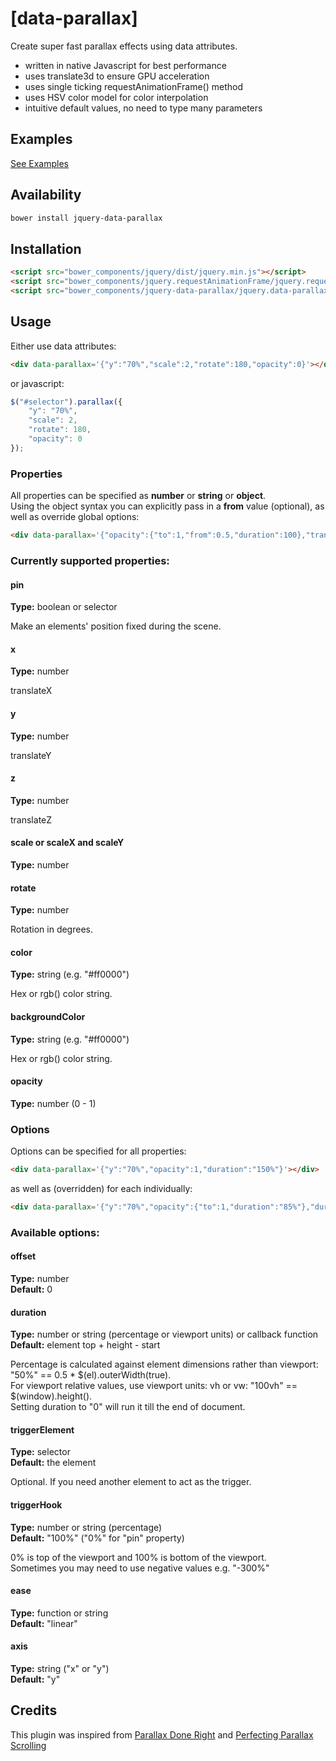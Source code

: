 # [data-parallax]
Create super fast parallax effects using data attributes.

* written in native Javascript for best performance
* uses translate3d to ensure GPU acceleration
* uses single ticking requestAnimationFrame() method
* uses HSV color model for color interpolation
* intuitive default values, no need to type many parameters

## Examples

[See Examples](http://kasparsj.github.io/jquery-data-parallax/bower_components/jquery-data-parallax/examples/)

## Availability

```bash
bower install jquery-data-parallax
```

## Installation

```html
<script src="bower_components/jquery/dist/jquery.min.js"></script>
<script src="bower_components/jquery.requestAnimationFrame/jquery.requestAnimationFrame.min.js"></script>
<script src="bower_components/jquery-data-parallax/jquery.data-parallax.min.js"></script>
```

## Usage

Either use data attributes:

```html
<div data-parallax='{"y":"70%","scale":2,"rotate":180,"opacity":0}'></div>
```

or javascript:

```javascript
$("#selector").parallax({
    "y": "70%",
    "scale": 2,
    "rotate": 180,
    "opacity": 0
});
```

### Properties

All properties can be specified as **number** or **string** or **object**.  
Using the object syntax you can explicitly pass in a **from** value (optional), as well as override global options:

```html
<div data-parallax='{"opacity":{"to":1,"from":0.5,"duration":100},"translateY":"50%","duration":200}'></div>
```

### Currently supported properties:

#### pin
**Type:** boolean or selector

Make an elements' position fixed during the scene.

#### x
**Type:** number

translateX

#### y
**Type:** number

translateY

#### z
**Type:** number

translateZ

#### scale or scaleX and scaleY
**Type:** number

#### rotate
**Type:** number

Rotation in degrees.

#### color
**Type:** string (e.g. "#ff0000")

Hex or rgb() color string.

#### backgroundColor
**Type:** string (e.g. "#ff0000")

Hex or rgb() color string.

#### opacity
**Type:** number (0 - 1)


### Options

Options can be specified for all properties:

```html
<div data-parallax='{"y":"70%","opacity":1,"duration":"150%"}'></div>
```

as well as (overridden) for each individually:

```html
<div data-parallax='{"y":"70%","opacity":{"to":1,"duration":"85%"},"duration":"150%"}'></div>
```

### Available options:

#### offset
**Type:** number  
**Default:** 0

#### duration
**Type:** number or string (percentage or viewport units) or callback function  
**Default:** element top + height - start

Percentage is calculated against element dimensions rather than viewport: "50%" == 0.5 * $(el).outerWidth(true).  
For viewport relative values, use viewport units: vh or vw: "100vh" == $(window).height().  
Setting duration to "0" will run it till the end of document.

#### triggerElement
**Type:** selector  
**Default:** the element

Optional. If you need another element to act as the trigger.

#### triggerHook
**Type:** number or string (percentage)  
**Default:** "100%" ("0%" for "pin" property)

0% is top of the viewport and 100% is bottom of the viewport.  
Sometimes you may need to use negative values e.g. "-300%"

#### ease
**Type:** function or string  
**Default:** "linear"

#### axis
**Type:** string ("x" or "y")  
**Default:** "y"

## Credits
This plugin was inspired from [Parallax Done Right](https://medium.com/@dhg/parallax-done-right-82ced812e61c) and [Perfecting Parallax Scrolling](https://github.com/Form5/parallax)
